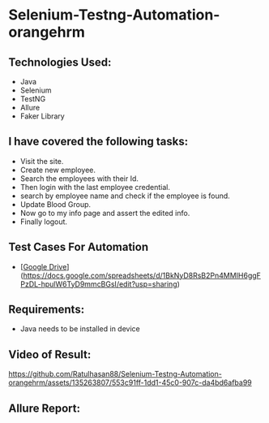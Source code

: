 # Selenium-Testng-Automation-orangehrm

## Technologies Used:
  - Java
  - Selenium 
  - TestNG
  - Allure
  - Faker Library


## I have covered the following tasks:
  - Visit the site.
  - Create new employee.
  - Search the employees with their Id.
  - Then login with the last employee credential.
  - search by employee name and check if the employee is found.
  - Update Blood Group.
  - Now go to my info page and assert the edited info.
  - Finally logout.

## Test Cases For Automation
 - [[Google Drive](https://docs.google.com/spreadsheets/d/1rV5zmZRtifpRC2xvnloNuAk0ri_6O85yqIyaYjh6kY0/edit?usp=sharing)](https://docs.google.com/spreadsheets/d/1BkNyD8RsB2Pn4MMIH6ggFPzDL-hpulW6TyD9mmcBGsI/edit?usp=sharing)

 ## Requirements:
  - Java needs to be installed in device

 ## Video of Result:


https://github.com/Ratulhasan88/Selenium-Testng-Automation-orangehrm/assets/135263807/553c91ff-1dd1-45c0-907c-da4bd6afba99



## Allure Report:


